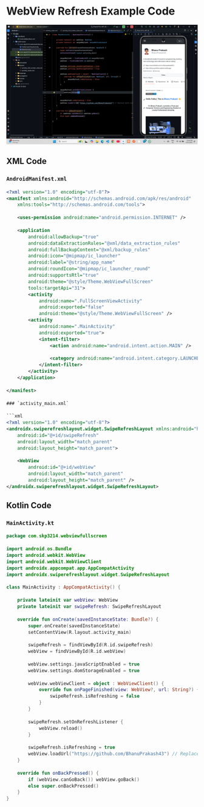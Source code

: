 # WebView Refresh Example Code
![alt text](image-2.png)
## XML Code

### `AndroidManifest.xml`

```xml
<?xml version="1.0" encoding="utf-8"?>
<manifest xmlns:android="http://schemas.android.com/apk/res/android"
    xmlns:tools="http://schemas.android.com/tools">

    <uses-permission android:name="android.permission.INTERNET" />

    <application
        android:allowBackup="true"
        android:dataExtractionRules="@xml/data_extraction_rules"
        android:fullBackupContent="@xml/backup_rules"
        android:icon="@mipmap/ic_launcher"
        android:label="@string/app_name"
        android:roundIcon="@mipmap/ic_launcher_round"
        android:supportsRtl="true"
        android:theme="@style/Theme.WebViewFullScreen"
        tools:targetApi="31">
        <activity
            android:name=".FullScreenViewActivity"
            android:exported="false"
            android:theme="@style/Theme.WebViewFullScreen" />
        <activity
            android:name=".MainActivity"
            android:exported="true">
            <intent-filter>
                <action android:name="android.intent.action.MAIN" />

                <category android:name="android.intent.category.LAUNCHER" />
            </intent-filter>
        </activity>
    </application>

</manifest>

### `activity_main.xml`

```xml
<?xml version="1.0" encoding="utf-8"?>
<androidx.swiperefreshlayout.widget.SwipeRefreshLayout xmlns:android="http://schemas.android.com/apk/res/android"
    android:id="@+id/swipeRefresh"
    android:layout_width="match_parent"
    android:layout_height="match_parent">

    <WebView
        android:id="@+id/webView"
        android:layout_width="match_parent"
        android:layout_height="match_parent" />
</androidx.swiperefreshlayout.widget.SwipeRefreshLayout>
```

## Kotlin Code

### `MainActivity.kt`

```kotlin
package com.skp3214.webviewfullscreen

import android.os.Bundle
import android.webkit.WebView
import android.webkit.WebViewClient
import androidx.appcompat.app.AppCompatActivity
import androidx.swiperefreshlayout.widget.SwipeRefreshLayout

class MainActivity : AppCompatActivity() {

    private lateinit var webView: WebView
    private lateinit var swipeRefresh: SwipeRefreshLayout

    override fun onCreate(savedInstanceState: Bundle?) {
        super.onCreate(savedInstanceState)
        setContentView(R.layout.activity_main)

        swipeRefresh = findViewById(R.id.swipeRefresh)
        webView = findViewById(R.id.webView)

        webView.settings.javaScriptEnabled = true
        webView.settings.domStorageEnabled = true

        webView.webViewClient = object : WebViewClient() {
            override fun onPageFinished(view: WebView?, url: String?) {
                swipeRefresh.isRefreshing = false
            }
        }

        swipeRefresh.setOnRefreshListener {
            webView.reload()
        }

        swipeRefresh.isRefreshing = true
        webView.loadUrl("https://github.com/BhanuPrakash43") // Replace with your URL
    }

    override fun onBackPressed() {
        if (webView.canGoBack()) webView.goBack()
        else super.onBackPressed()
    }
}
```
